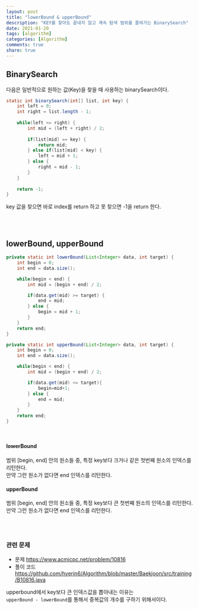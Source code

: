 ```yaml
---
layout: post
title: "lowerBound & upperBound"  
description: "KEY를 찾아도 끝내지 않고 계속 탐색 범위를 줄여가는 BinarySearch"
date: 2021-01-20
tags: [algorithm]
categories: [Algorithm]
comments: true
share: true
---
```


## BinarySearch      
다음은 일반적으로 원하는 값(Key)을 찾을 때 사용하는 binarySearch이다.     

```java
static int binarySearch(int[] list, int key) {
    int left = 0;
    int right = list.length - 1;
    
    while(left <= right) {
        int mid = (left + right) / 2;
        
        if(list[mid] == key) {
            return mid;
        } else if(list[mid] < key) {
            left = mid + 1;
        } else {
            right = mid - 1;
        }
    }
	
    return -1;
}
```

key 값을 찾으면 바로 index를 return 하고 못 찾으면 -1을 return 한다.       

<br />    
<br />         

## lowerBound, upperBound        

```java
private static int lowerBound(List<Integer> data, int target) {
    int begin = 0;
    int end = data.size();

    while(begin < end) {
        int mid = (begin + end) / 2;

        if(data.get(mid) >= target) {
            end = mid;
        } else {
            begin = mid + 1;
        }
    }
    return end;
}

private static int upperBound(List<Integer> data, int target) {
    int begin = 0;
    int end = data.size();

    while(begin < end) {
        int mid = (begin + end) / 2;

        if(data.get(mid) <= target){
            begin=mid+1;
        } else {
            end = mid;
        }
    }
    return end;
}
```

<br />     

#### lowerBound        
범위 [begin, end] 안의 원소들 중, 특정 key보다 크거나 같은 첫번째 원소의 인덱스를 리턴한다.        
만약 그런 원소가 없다면 end 인덱스를 리턴한다.            

#### upperBound  
범위 [begin, end] 안의 원소들 중, 특정 key보다 큰 첫번째 원소의 인덱스를 리턴한다.       
만약 그런 원소가 없다면 end 인덱스를 리턴한다.          


<br />     
<br />         

### 관련 문제          
* 문제 <https://www.acmicpc.net/problem/10816>         
* 풀이 코드 <https://github.com/hyerin6/Algorithm/blob/master/Baekjoon/src/training/B10816.java>                 

upperbound에서 key보다 큰 인덱스값을 뽑아내는 이유는      
`upperBound - lowerBound`를 통해서 중복값의 개수를 구하기 위해서이다.         


<br />        